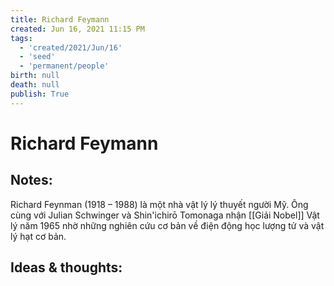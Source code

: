 ```yaml
---
title: Richard Feymann
created: Jun 16, 2021 11:15 PM
tags:
  - 'created/2021/Jun/16'
  - 'seed'
  - 'permanent/people'
birth: null
death: null
publish: True
---
```

# Richard Feymann

## Notes:

Richard Feynman (1918 – 1988) là một nhà vật lý lý thuyết người Mỹ. Ông cùng với Julian Schwinger và Shin'ichirō Tomonaga nhận [[Giải Nobel]] Vật lý năm 1965 nhờ những nghiên cứu cơ bản về điện động học lượng tử và vật lý hạt cơ bản.

## Ideas & thoughts:
